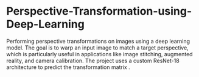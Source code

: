 # Perspective-Transformation-using-Deep-Learning
Performing perspective transformations on images using a deep learning model. The goal is to warp an input image to match a target perspective, which is particularly useful in applications like image stitching, augmented reality, and camera calibration. The project uses a custom ResNet-18 architecture to predict the transformation matrix .
